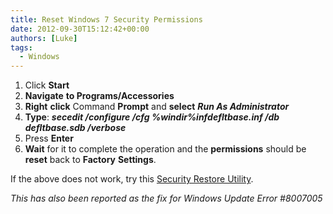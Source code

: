 ```yaml
---
title: Reset Windows 7 Security Permissions
date: 2012-09-30T15:12:42+00:00
authors: [Luke]
tags:
  - Windows
---
```

<ol start="1">
  <li>
    Click <strong>Start</strong>
  </li>
  <li>
    <strong>Navigate</strong> <strong>to Programs/Accessories</strong>
  </li>
  <li>
    <strong>Right</strong> <strong>click</strong> Command <strong>Prompt</strong> and <strong>select</strong> <strong><em>Run As Administrator</em></strong>
  </li>
  <li>
    <strong>Type</strong>: <strong><em>secedit /configure /cfg %windir%infdefltbase.inf /db defltbase.sdb /verbose</em></strong>
  </li>
  <li>
    Press <strong>Enter</strong>
  </li>
  <li>
    <strong>Wait</strong> for it to complete the operation and the <strong>permissions</strong> should be <strong>reset</strong> back to <strong>Factory</strong> <strong>Settings</strong>.
  </li>
</ol>

If the above does not work, try this <a title="Security_Restore" href="http://www.softpedia.com/get/Security/Security-Related/Security-Restore.shtml" target="_blank">Security Restore Utility</a>.

_This has also been reported as the fix for Windows Update Error #8007005_